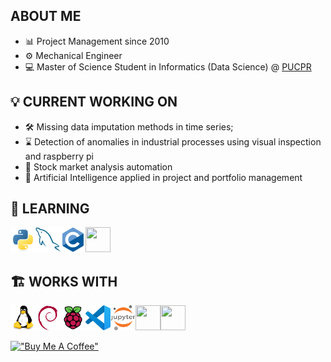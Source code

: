 ## ABOUT ME

* 📊 Project Management since 2010
* ⚙️ Mechanical Engineer
* 💻 Master of Science Student in Informatics (Data Science) @ [PUCPR](https://www.ppgia.pucpr.br/en/)

## 💡 CURRENT WORKING ON
* 🛠️ Missing data imputation methods in time series;
* ⌛  Detection of anomalies in industrial processes using visual inspection and raspberry pi
* 📝 Stock market analysis automation
* 📝 Artificial Intelligence applied in project and portfolio management

## 🧠 LEARNING
<img src="https://github.com/devicons/devicon/blob/v2.15.1/icons/python/python-original.svg" width="40" height="40"/><img src="https://github.com/devicons/devicon/blob/v2.15.1/icons/mysql/mysql-original.svg" width="40" height="40"/><img src="https://github.com/devicons/devicon/blob/v2.15.1/icons/c/c-original.svg" width="40" height="40"/><img src="https://upload.wikimedia.org/wikipedia/commons/thumb/6/61/Qubes_OS_Logo.svg/200px-Qubes_OS_Logo.svg.png" width="40" height="40"/>



## 🏗️ WORKS WITH
<img src="https://github.com/devicons/devicon/blob/v2.15.1/icons/linux/linux-original.svg" width="40" height="40"/><img src="https://github.com/devicons/devicon/blob/v2.15.1/icons/debian/debian-original.svg" width="40" height="40"/><img src="https://github.com/devicons/devicon/blob/master/icons/raspberrypi/raspberrypi-original.svg" width="40" height="40"/><img src="https://github.com/devicons/devicon/blob/master/icons/vscode/vscode-original.svg" width="40" height="40"/><img src="https://github.com/devicons/devicon/blob/v2.15.1/icons/jupyter/jupyter-original-wordmark.svg" width="40" height="40"/><img src="https://www.cadac.com/globalassets/producten-2018/googleshopping/inventor-professional-2018-shop.png" width="40" height="40"/><img src="https://nextcloud.com/wp-content/uploads/2022/11/nextcloud-logo.svg" width="40" height="40"/>




[!["Buy Me A Coffee"](https://www.buymeacoffee.com/assets/img/custom_images/orange_img.png)](https://www.buymeacoffee.com/lstavares84)
